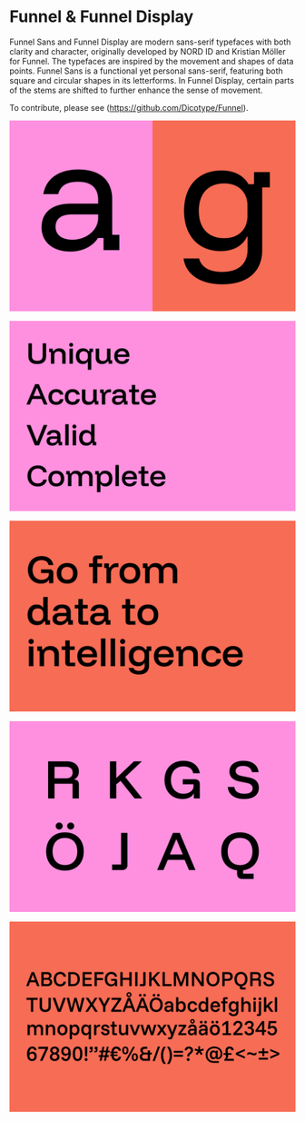 # Funnel & Funnel Display

Funnel Sans and Funnel Display are modern sans-serif typefaces with both clarity and character, originally developed by NORD ID and Kristian Möller for Funnel. The typefaces are inspired by the movement and shapes of data points. Funnel Sans is a functional yet personal sans-serif, featuring both square and circular shapes in its letterforms. In Funnel Display, certain parts of the stems are shifted to further enhance the sense of movement.

To contribute, please see (https://github.com/Dicotype/Funnel).

![Funnel artwork 1](https://github.com/Dicotype/Funnel/blob/main/artwork/funnel_type_artwork-001.jpg)


![Funnel artwork 1](https://github.com/Dicotype/Funnel/blob/main/artwork/funnel_type_artwork-002.jpg)


![Funnel artwork 1](https://github.com/Dicotype/Funnel/blob/main/artwork/funnel_type_artwork-003.jpg)


![Funnel artwork 1](https://github.com/Dicotype/Funnel/blob/main/artwork/funnel_type_artwork-004.jpg)


![Funnel artwork 1](https://github.com/Dicotype/Funnel/blob/main/artwork/funnel_type_artwork-005.jpg)